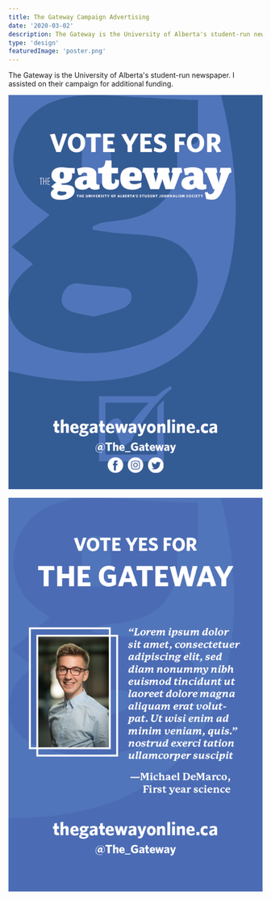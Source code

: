 ```yaml
---
title: The Gateway Campaign Advertising
date: '2020-03-02'
description: The Gateway is the University of Alberta's student-run newspaper. I assisted on their campaign for additional funding.
type: 'design'
featuredImage: 'poster.png'
---
```


The Gateway is the University of Alberta's student-run newspaper. I assisted on their campaign for additional funding.

![The Gateway](./poster.png 'Gateway poster 1')

![The Gateway](./poster-quote.png 'Gateway poster 2')
